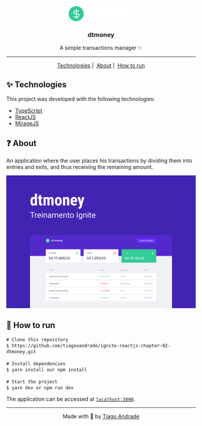 <div align="center">
  <img src="/.github/logo.png" alt="dtmoney" />
  <h3>dtmoney</h3>
  <p>A simple transactions manager ✨</p>
  <hr/>
  <p>
    <a href="#-technologies">Technologies</a>&nbsp|&nbsp;
    <a href="#-about">About</a>&nbsp|&nbsp;
    <a href="#-how-to-run">How to run</a>
  </p>
</div>

## ✨ Technologies

This project was developed with the following technologies:

- [TypeScript](https://www.typescriptlang.org/)
- [ReactJS](https://reactjs.org/)
- [MirageJS](https://miragejs.com/)

## ❓ About
An application where the user places his transactions by dividing them into entries and exits, and thus receiving the remaining amount.

<img src="/.github/thumbnail.png" alt="thumbnail" />

## 🚀 How to run

```
# Clone this repository
$ https://github.com/tiagooandrade/ignite-reactjs-chapter-02-dtmoney.git

# Install dependencies
$ yarn install our npm install

# Start the project
$ yarn dev or npm run dev
```

The application can be accessed at [`localhost:3000`](http://localhost:3000).

<hr/>

<div align="center">
  <p>Made with 💚 by <a href="https://github.com/tiagooandrade">Tiago Andrade</a></p>
</div>
